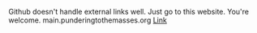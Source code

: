 Github doesn't handle external links well. Just go to this website. You're welcome. main.punderingtothemasses.org 
[Link](https://www.google.com)

